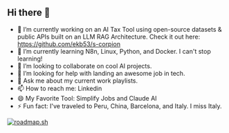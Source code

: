 ## Hi there 👋

<!--
**ekb53/ekb53** is a ✨ _special_ ✨ repository because its `README.md` (this file) appears on your GitHub profile.

Here are some ideas to get you started:
-->

- 🔭 I’m currently working on an AI Tax Tool using open-source datasets & public APIs built on an LLM RAG Architecture. Check it out here: https://github.com/ekb53/s-corpion
- 🌱 I’m currently learning N8n, Linux, Python, and Docker. I can't stop learning!
- 👯 I’m looking to collaborate on cool AI projects.
- 🤔 I’m looking for help with landing an awesome job in tech.
- 💬 Ask me about my current work playlists.
- 📫 How to reach me: Linkedin
- 😄 My Favorite Tool: Simplify Jobs and Claude AI
- ⚡ Fun fact: I've traveled to Peru, China, Barcelona, and Italy. I miss Italy.

<a href="https://roadmap.sh"><img src="https://roadmap.sh/card/wide/669c7f289a21cb3c687c4777?variant=dark" alt="roadmap.sh"/></a>

